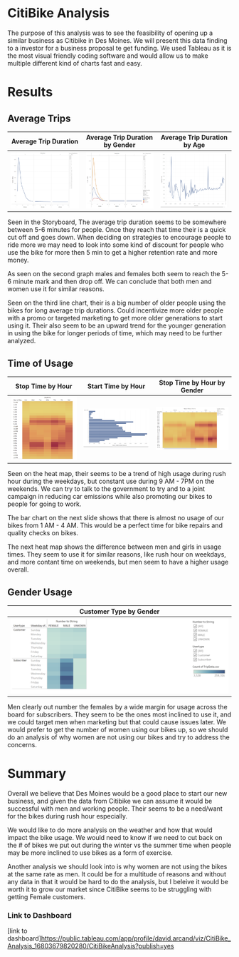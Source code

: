 # CitiBike Analysis
The purpose of this analysis was to see the feasibility of opening up a similar business as Citibike in Des Moines. We will present this data finding to a investor for a business proposal te get funding. We used Tableau as it is the most visual friendly coding software and would allow us to make multiple different kind of charts fast and easy.

# Results
## Average Trips
| Average Trip Duration  | Average Trip Duration by Gender | Average Trip Duration by Age
| ------------- | -------------  | -------------
| <img src= "https://github.com/DAsInDavid1/bikesharing/blob/main/Pictures/Avg_Trip_Duration.png" width=100% height=100%>   | <img src= "https://github.com/DAsInDavid1/bikesharing/blob/main/Pictures/Avg_Trip_Duration_by_Gender.png" width=100% height=100%>   | <img src= "https://github.com/DAsInDavid1/bikesharing/blob/main/Pictures/Avg_Trip_Duration_by_Age.png" width=100% height=100%>

Seen in the Storyboard, The average trip duration seems to be somewhere between 5-6 minutes for people. Once they reach that time their is a quick cut off and goes down. When deciding on strategies to encourage people to ride more we may need to look into some kind of discount for people who use the bike for more then 5 min to get a higher retention rate and more money. 

As seen on the second graph males and females both seem to reach the 5-6 minute mark and then drop off. We can conclude that both men and women use it for similar reasons.

Seen on the third line chart, their is a big number of older people using the bikes for long average trip durations. Could incentivize more older people with a promo or targeted marketing to get more older generations to start using it. Their also seem to be an upward trend  for the younger generation in using the bike for longer periods of time, which may need to be further analyzed.

## Time of Usage
| Stop Time by Hour  | Start Time by Hour | Stop Time by Hour by Gender
| ------------- | -------------  | -------------
| <img src= "https://github.com/DAsInDavid1/bikesharing/blob/main/Pictures/Stoptime_by_Hour.png" width=100% height=100%>   | <img src= "https://github.com/DAsInDavid1/bikesharing/blob/main/Pictures/StartTime_by_Hour.png" width=100% height=100%>   | <img src= "https://github.com/DAsInDavid1/bikesharing/blob/main/Pictures/Stoptime_by_Hour_by_Gender.png" width=100% height=100%>

Seen on the heat map, their seems to be a trend of high usage during rush hour during the weekdays, but constant use during 9 AM - 7PM on the weekends. We can try to talk to the government to try and to a joint campaign in reducing car emissions while also promoting our bikes to people for going to work.

The bar chart on the next slide shows that there is almost no usage of our bikes from 1 AM - 4 AM. This would be a perfect time for bike repairs and quality checks on bikes. 

The next heat map shows the difference between men and girls in usage times. They seem to use it for similar reasons, like rush hour on weekdays, and more contant time on weekends, but men seem to have a higher usage overall.

## Gender Usage
| Customer Type by Gender  
| ------------- 
| <img src= "https://github.com/DAsInDavid1/bikesharing/blob/main/Pictures/Customer_type_by_Gender.png" width=100% height=100%>   

Men clearly out number the females by a wide margin for usage across the board for subscribers. They seem to be the ones most inclined to use it, and we could target men when marketing but that could cause issues later. We would prefer to get the number of women using our bikes up, so we should do an analysis of why women are not using our bikes and try to address the concerns. 

# Summary
Overall we believe that Des Moines would be a good place to start our new business, and given the data from Citibike we can assume it would be successful with men and working people. Their seems to be a need/want for the bikes during rush hour especially. 

We would like to do more analysis on the weather and how that would impact the bike usage. We would need to know if we need to cut back on the # of bikes we put out during the winter vs the summer time when people may be more inclined to use bikes as a form of exercise.

Another analysis we should look into is why women are not using the bikes at the same rate as men. It could be for a multitude of reasons and without any data in that it would be hard to do the analysis, but I beleive it would be worth it to grow our market since CitiBike seems to be struggling with getting Female customers.

### Link to Dashboard
[link to dashboard]https://public.tableau.com/app/profile/david.arcand/viz/CitiBike_Analysis_16803679820280/CitiBikeAnalysis?publish=yes
